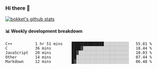 ### Hi there 👋
[![bokket's github stats](https://github-readme-stats.vercel.app/api?username=bokket&show_icons=true&count_private=true)](https://github.com/anuraghazra/github-readme-stats)

#### :bar_chart: Weekly development breakdown
<!--START_SECTION:waka-->
```text
C++          1 hr 51 mins    ██████████████░░░░░░░░░░░   55.81 % 
C            36 mins         ████▓░░░░░░░░░░░░░░░░░░░░   18.44 % 
JavaScript   20 mins         ██▓░░░░░░░░░░░░░░░░░░░░░░   10.03 % 
Other        14 mins         ██░░░░░░░░░░░░░░░░░░░░░░░   07.44 % 
Markdown     12 mins         █▓░░░░░░░░░░░░░░░░░░░░░░░   06.48 % 
```
<!--END_SECTION:waka-->

